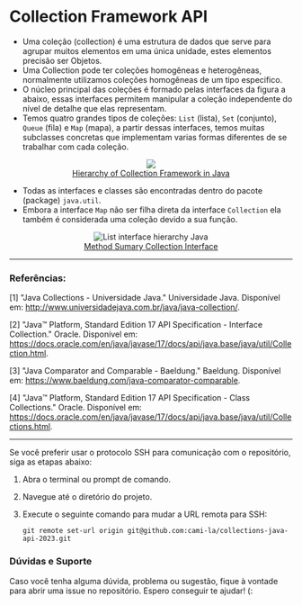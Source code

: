 # Collection Framework API

- Uma coleção (collection) é uma estrutura de dados que serve para agrupar muitos elementos em uma única unidade, estes elementos precisão ser Objetos.
- Uma Collection pode ter coleções homogêneas e heterogêneas, normalmente utilizamos coleções homogêneas de um tipo especifico.
- O núcleo principal das coleções é formado pelas interfaces da figura a abaixo, essas interfaces permitem manipular a coleção independente do nível de detalhe que elas representam.
- Temos quatro grandes tipos de coleções: `List` (lista), `Set` (conjunto), `Queue` (fila) e `Map` (mapa), a partir dessas interfaces, temos muitas subclasses concretas que implementam varias formas diferentes de se trabalhar com cada coleção.

<p align="center">
<img src="./assets/image/collection-framework.png"><br>
<a href="https://data-flair.training/blogs/collection-framework-in-java/">Hierarchy of Collection Framework in Java </a>
</p>


- Todas as interfaces e classes são encontradas dentro do pacote (package) `java.util`.
- Embora a interface `Map` não ser filha direta da interface `Collection` ela também é considerada uma coleção devido a sua função.

<p align="center">
<img src="./assets/image/collection-framework-methods.png" alt="List interface hierarchy Java"><br>
<a href="https://docs.oracle.com/en/java/javase/17/docs/api/java.base/java/util/Collection.html">Method Sumary Collection Interface</a>
</p>


---

### Referências:

[1] "Java Collections - Universidade Java." Universidade Java. Disponível em: http://www.universidadejava.com.br/java/java-collection/.

[2] "Java™ Platform, Standard Edition 17 API Specification - Interface Collection." Oracle. Disponível em: https://docs.oracle.com/en/java/javase/17/docs/api/java.base/java/util/Collection.html.

[3] "Java Comparator and Comparable - Baeldung." Baeldung. Disponível em: https://www.baeldung.com/java-comparator-comparable.

[4] "Java™ Platform, Standard Edition 17 API Specification - Class Collections." Oracle. Disponível em: https://docs.oracle.com/en/java/javase/17/docs/api/java.base/java/util/Collections.html.

---
Se você preferir usar o protocolo SSH para comunicação com o repositório, siga as etapas abaixo:

1. Abra o terminal ou prompt de comando.

2. Navegue até o diretório do projeto.

3. Execute o seguinte comando para mudar a URL remota para SSH:

   ```shell
   git remote set-url origin git@github.com:cami-la/collections-java-api-2023.git

### Dúvidas e Suporte

Caso você tenha alguma dúvida, problema ou sugestão, fique à vontade para abrir uma issue no repositório. Espero conseguir te ajudar! (:
